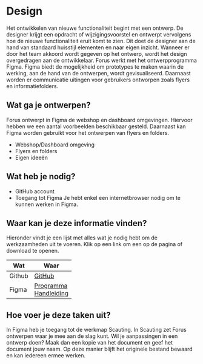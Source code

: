 # Design
Het ontwikkelen van nieuwe functionaliteit begint met een ontwerp. De designer krijgt een opdracht of wijzigingsvoorstel en ontwerpt vervolgens hoe de nieuwe functionaliteit eruit komt te zien. Dit doet de designer aan de hand van standaard huisstijl elementen en naar eigen inzicht. Wanneer er door het team akkoord wordt gegeven op het ontwerp, wordt het design overgedragen aan de ontwikkelaar. Forus werkt met het ontwerpprogramma Figma. Figma biedt de mogelijkheid om prototypes te maken waarin de werking, aan de hand van de ontwerpen, wordt gevisualiseerd. Daarnaast worden er communicatie uitingen voor gebruikers ontworpen zoals flyers en informatiefolders.

## Wat ga je ontwerpen?
Forus ontwerpt in Figma de webshop en dashboard omgevingen. Hiervoor hebben we een aantal voorbeelden beschikbaar gesteld. Daarnaast kan Figma worden gebruikt voor het ontwerpen van flyers en folders.

- Webshop/Dashboard omgeving
- Flyers en folders
- Eigen ideeën

## Wat heb je nodig?
- GitHub account
- Toegang tot Figma
Je hebt enkel een internetbrowser nodig om te kunnen werken in Figma. 


## Waar kan je deze informatie vinden?
Hieronder vindt je een lijst met alles wat je nodig hebt om de werkzaamheden uit te voeren. Klik op een link om een op de pagina of download te openen.

| Wat          | Waar                                                      |
|--------------------|------------------------------------------------------------|
| Github     |  [GitHub](https://github.com/teamforus/scauting)                            |
| Figma     | [Programma](https://figma.com) <br> [Handleiding](https://help.figma.com/hc/en-us)                            |

## Hoe voer je deze taken uit?
In Figma heb je toegang tot de werkmap Scauting. In Scauting zet Forus ontwerpen waar je mee aan de slag kunt. Wil je aanpassingen in een ontwerp doen? Maak dan een kopie van het document en geef het document jouw naam. Op deze manier blijft het originele bestand bewaard en kan iedereen ermee werken.
